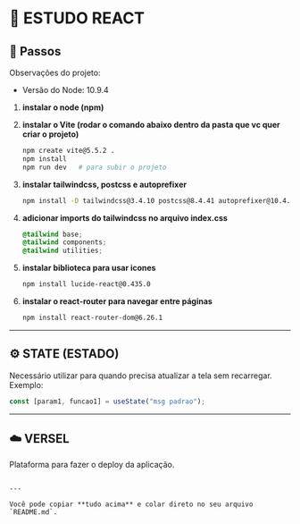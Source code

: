 # 📘 ESTUDO REACT

## 🚀 Passos

Observações do projeto:

- Versão do Node: 10.9.4

1. **instalar o node (npm)**

2. **instalar o Vite (rodar o comando abaixo dentro da pasta que vc quer criar o projeto)**

   ```bash
   npm create vite@5.5.2 .
   npm install
   npm run dev   # para subir o projeto

   ```

3. **instalar tailwindcss, postcss e autoprefixer**

   ```bash
   npm install -D tailwindcss@3.4.10 postcss@8.4.41 autoprefixer@10.4.20
   ```

4. **adicionar imports do tailwindcss no arquivo index.css**

   ```css
   @tailwind base;
   @tailwind components;
   @tailwind utilities;
   ```

5. **instalar biblioteca para usar icones**

   ```bash
   npm install lucide-react@0.435.0
   ```

6. **instalar o react-router para navegar entre páginas**

   ```bash
   npm install react-router-dom@6.26.1
   ```

---

## ⚙️ STATE (ESTADO)

Necessário utilizar para quando precisa atualizar a tela sem recarregar.
Exemplo:

```jsx
const [param1, funcao1] = useState("msg padrao");
```

---

## ☁️ VERSEL

Plataforma para fazer o deploy da aplicação.

```

---

Você pode copiar **tudo acima** e colar direto no seu arquivo `README.md`.
```
